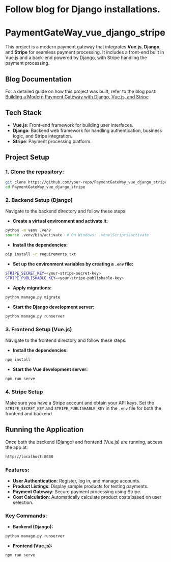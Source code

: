 # Follow blog for Django installations.

# PaymentGateWay_vue_django_stripe

This project is a modern payment gateway that integrates **Vue.js**, **Django**, and **Stripe** for seamless payment processing. It includes a front-end built in Vue.js and a back-end powered by Django, with Stripe handling the payment processing.

## Blog Documentation

For a detailed guide on how this project was built, refer to the blog post:  
[Building a Modern Payment Gateway with Django, Vue.js, and Stripe](https://nchilaka.hashnode.dev/building-a-modern-payment-gateway-with-django-vuejs-and-stripe)

## Tech Stack

- **Vue.js**: Front-end framework for building user interfaces.
- **Django**: Backend web framework for handling authentication, business logic, and Stripe integration.
- **Stripe**: Payment processing platform.

## Project Setup

### 1. Clone the repository:

```bash
git clone https://github.com/your-repo/PaymentGateWay_vue_django_stripe.git
cd PaymentGateWay_vue_django_stripe
```

### 2. Backend Setup (Django)

Navigate to the backend directory and follow these steps:

- **Create a virtual environment and activate it:**

```bash
python -m venv .venv
source .venv/bin/activate  # On Windows: .venv\Scripts\activate
```

- **Install the dependencies:**

```bash
pip install -r requirements.txt
```

- **Set up the environment variables by creating a `.env` file:**

```bash
STRIPE_SECRET_KEY=<your-stripe-secret-key>
STRIPE_PUBLISHABLE_KEY=<your-stripe-publishable-key>
```

- **Apply migrations:**

```bash
python manage.py migrate
```

- **Start the Django development server:**

```bash
python manage.py runserver
```

### 3. Frontend Setup (Vue.js)

Navigate to the frontend directory and follow these steps:

- **Install the dependencies:**

```bash
npm install
```

- **Start the Vue development server:**

```bash
npm run serve
```

### 4. Stripe Setup

Make sure you have a Stripe account and obtain your API keys. Set the `STRIPE_SECRET_KEY` and `STRIPE_PUBLISHABLE_KEY` in the `.env` file for both the frontend and backend.

## Running the Application

Once both the backend (Django) and frontend (Vue.js) are running, access the app at:

```bash
http://localhost:8080
```

### Features:

- **User Authentication**: Register, log in, and manage accounts.
- **Product Listings**: Display sample products for testing payments.
- **Payment Gateway**: Secure payment processing using Stripe.
- **Cost Calculation**: Automatically calculate product costs based on user selection.

### Key Commands:

- **Backend (Django):**

```bash
python manage.py runserver
```

- **Frontend (Vue.js):**

```bash
npm run serve
```
